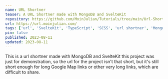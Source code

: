 ```yaml
---
name: URL Shortner
teaser: A URL Shortner made with MongoDB and SvelteKit
repository: https://github.com/MoinJulian/Tutorials/tree/main/Url-Shortner
url: https://url.moinjulian.com/
tags: ['url', 'SvelteKit', 'TypeScript', 'SCSS', 'url shortner', 'MongoDB']
pin: false
published: 2023-08-11
updated: 2023-08-11
---
```


This is a url shortner made with MongoDB and SvelteKit this project was just for demonstration, so the url for the project isn't that short, but it's still short enough for long Google Map links or other very long links, which are difficult to share.
